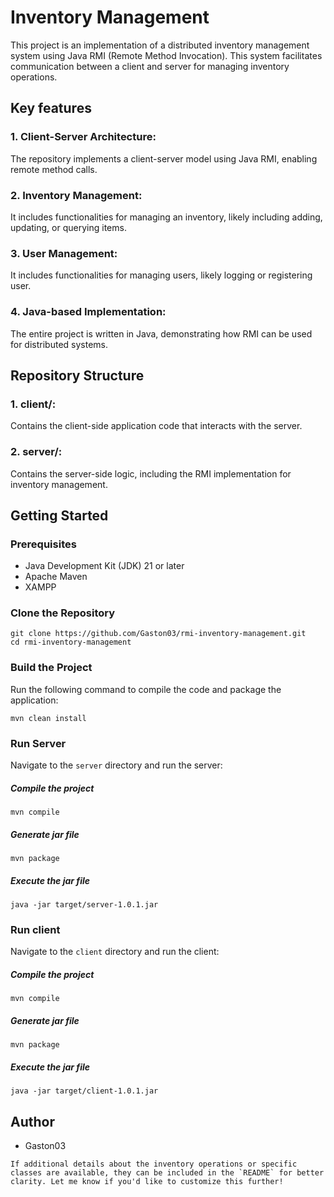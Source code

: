 # Inventory Management

This project is an implementation of a distributed inventory management system using Java RMI (Remote Method Invocation). This system facilitates communication between a client and server for managing inventory operations.

## Key features

### 1. Client-Server Architecture: 
The repository implements a client-server model using Java RMI, enabling remote method calls.

### 2. Inventory Management: 
It includes functionalities for managing an inventory, likely including adding, updating, or querying items.

### 3. User Management:
It includes functionalities for managing users, likely logging or registering user.

### 4. Java-based Implementation: 
The entire project is written in Java, demonstrating how RMI can be used for distributed systems.

## Repository Structure
### 1. client/: 
Contains the client-side application code that interacts with the server.

### 2. server/: 
Contains the server-side logic, including the RMI implementation for inventory management.

## Getting Started

### Prerequisites
- Java Development Kit (JDK) 21 or later
- Apache Maven
- XAMPP

### Clone the Repository
```shell
git clone https://github.com/Gaston03/rmi-inventory-management.git
cd rmi-inventory-management
```

### Build the Project
Run the following command to compile the code and package the application:
```shell
mvn clean install
```

### Run Server
Navigate to the `server` directory and run the server:
##### Compile the project
```shell
mvn compile
```
##### Generate jar file
```shell
mvn package
```
##### Execute the jar file
```shell
java -jar target/server-1.0.1.jar
```

### Run client
Navigate to the `client` directory and run the client:
##### Compile the project
```shell
mvn compile
```
##### Generate jar file
```shell
mvn package
```
##### Execute the jar file
```shell
java -jar target/client-1.0.1.jar
```

## Author
- Gaston03
```vbnet
If additional details about the inventory operations or specific classes are available, they can be included in the `README` for better clarity. Let me know if you'd like to customize this further!
```